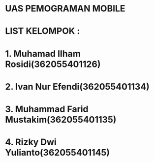 # UAS PEMOGRAMAN MOBILE
# LIST KELOMPOK :
# 1. Muhamad Ilham Rosidi(362055401126)
# 2. Ivan Nur Efendi(362055401134)
# 3. Muhammad Farid Mustakim(362055401135)
# 4. Rizky Dwi Yulianto(362055401145)
